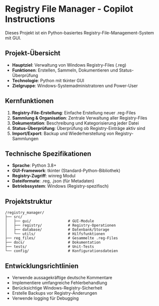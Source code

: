 # Registry File Manager - Copilot Instructions

Dieses Projekt ist ein Python-basiertes Registry-File-Management-System mit GUI.

## Projekt-Übersicht
- **Hauptziel**: Verwaltung von Windows Registry-Files (.reg)
- **Funktionen**: Erstellen, Sammeln, Dokumentieren und Status-Überprüfung
- **Technologie**: Python mit tkinter GUI
- **Zielgruppe**: Windows-Systemadministratoren und Power-User

## Kernfunktionen
1. **Registry-File-Erstellung**: Einfache Erstellung neuer .reg-Files
2. **Sammlung & Organisation**: Zentrale Verwaltung aller Registry-Files
3. **Dokumentation**: Beschreibung und Kategorisierung jeder Datei
4. **Status-Überprüfung**: Überprüfung ob Registry-Einträge aktiv sind
5. **Import/Export**: Backup und Wiederherstellung von Registry-Sammlungen

## Technische Spezifikationen
- **Sprache**: Python 3.8+
- **GUI-Framework**: tkinter (Standard-Python-Bibliothek)
- **Registry-Zugriff**: winreg Modul
- **Dateiformate**: .reg, .json (für Metadaten)
- **Betriebssystem**: Windows (Registry-spezifisch)

## Projektstruktur
```
/registry_manager/
├── src/
│   ├── gui/                 # GUI-Module
│   ├── registry/            # Registry-Operationen
│   ├── database/            # Datenbank/Storage
│   └── utils/               # Hilfsfunktionen
├── reg_files/               # Gesammelte .reg-Files
├── docs/                    # Dokumentation
├── tests/                   # Unit-Tests
└── config/                  # Konfigurationsdateien
```

## Entwicklungsrichtlinien
- Verwende aussagekräftige deutsche Kommentare
- Implementiere umfangreiche Fehlerbehandlung
- Berücksichtige Windows-Registry-Sicherheit
- Erstelle Backups vor Registry-Änderungen
- Verwende logging für Debugging